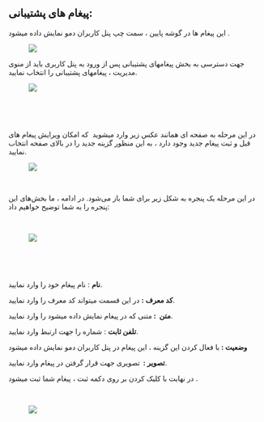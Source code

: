 <h2>پیغام های پشتیبانی:</h2><p>این پیغام ها در گوشه پایین ، سمت چپ پنل کاربران دمو نمایش داده میشود .</p><figure class="image"><img src="http://portal.avanak.ir/Content/AceAdmin/help/6e2ad181e4ed4faba15b3bed51b163ba.png"></figure><p>جهت دسترسی به بخش پیغامهای پشتیبانی پس از ورود به پنل کاربری باید از منوی مدیریت ، پیغامهای پشتیبانی را انتخاب نمایید.</p><figure class="image"><img src="http://portal.avanak.ir/Content/AceAdmin/help/02d630e20fe24e65a431d795f304583b.png"></figure><p>&nbsp;</p><p>&nbsp;</p><p>در این مرحله به صفحه ای همانند عکس زیر وارد میشوید&nbsp; که امکان ویرایش پیغام های قبل و ثبت پیغام جدید وجود دارد ، به این منظور گزینه جدید را در بالای صفحه انتخاب نمایید.</p><figure class="image"><img src="http://portal.avanak.ir/Content/AceAdmin/help/a87a858a4dd643608a5a36dd98465f01.png"></figure><p>&nbsp;</p><p>در این مرحله یک پنجره‌ به شکل زیر برای شما باز می‌شود. در ادامه ، ما بخش‌های این پنجره را به شما توضیح خواهیم داد:</p><p>&nbsp;</p><figure class="image"><img src="http://portal.avanak.ir/Content/AceAdmin/help/e4bf7956c8be47c7a7a2a72c7316046c.png"></figure><p>&nbsp;</p><p>&nbsp;</p><p><strong>نام</strong> : نام پیغام خود را وارد نمایید.</p><p><strong>کد معرف :</strong> در این قسمت میتواند کد معرف را وارد نمایید.</p><p><strong>متن &nbsp;: </strong>متنی که در پیغام نمایش داده میشود را وارد نمایید.</p><p><strong>تلفن ثابت</strong> : شماره را جهت ارتبط وارد نمایید.</p><p><strong>وضعیت : </strong>با فعال کردن این گزینه ، این پیغام در پنل کاربران دمو نمایش داده میشود</p><p><strong>تصویر :&nbsp; </strong>تصویری جهت قرار گرفتن در پیغام وارد نمایید.</p><p>در نهایت با کلیک کردن بر روی دکمه ثبت ، پیغام شما ثبت میشود .</p><p>&nbsp;</p><figure class="image"><img src="http://portal.avanak.ir/Content/AceAdmin/help/656660026931492e8fc902a376a29b99.png"></figure>